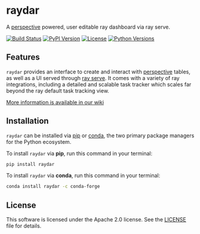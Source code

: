 <!--
<a href="https://github.com/point72/raydar">
  <img src="https://github.com/point72/raydar/raw/main/docs/img/logo.png?raw=true" alt="raydar" width="400"></a>
</a>
<br/>
<br/>
-->

# raydar

A [perspective](https://perspective.finos.org/) powered, user editable ray dashboard via ray serve.

[![Build Status](https://github.com/Point72/raydar/actions/workflows/build.yml/badge.svg?branch=main&event=push)](https://github.com/Point72/raydar/actions/workflows/build.yml)
[![PyPI Version](https://img.shields.io/pypi/v/raydar.svg)](https://pypi.python.org/pypi/raydar)
[![License](https://img.shields.io/pypi/l/raydar.svg)](https://github.com/Point72/raydar/blob/main/LICENSE)
[![Python Versions](https://img.shields.io/badge/python-3.8_%7C_3.9_%7C_3.10_%7C_3.11_%7C_3.12-blue)](https://github.com/Point72/raydar/blob/main/pyproject.toml)

## Features

`raydar` provides an interface to create and interact with [perspective](https://github.com/finos/perspective) tables, as well as a UI served through [ray serve](https://docs.ray.io/en/latest/serve/index.html). It comes with a variety of ray integrations, including a detailed and scalable task tracker which scales far beyond the ray default task tracking view.

[More information is available in our wiki](https://github.com/Point72/raydar/wiki)

## Installation

`raydar` can be installed via [pip](https://pip.pypa.io) or [conda](https://docs.conda.io/en/latest/), the two primary package managers for the Python ecosystem.

To install `raydar` via **pip**, run this command in your terminal:

```bash
pip install raydar
```

To install `raydar` via **conda**, run this command in your terminal:

```bash
conda install raydar -c conda-forge
```

## License

This software is licensed under the Apache 2.0 license. See the [LICENSE](LICENSE) file for details.
